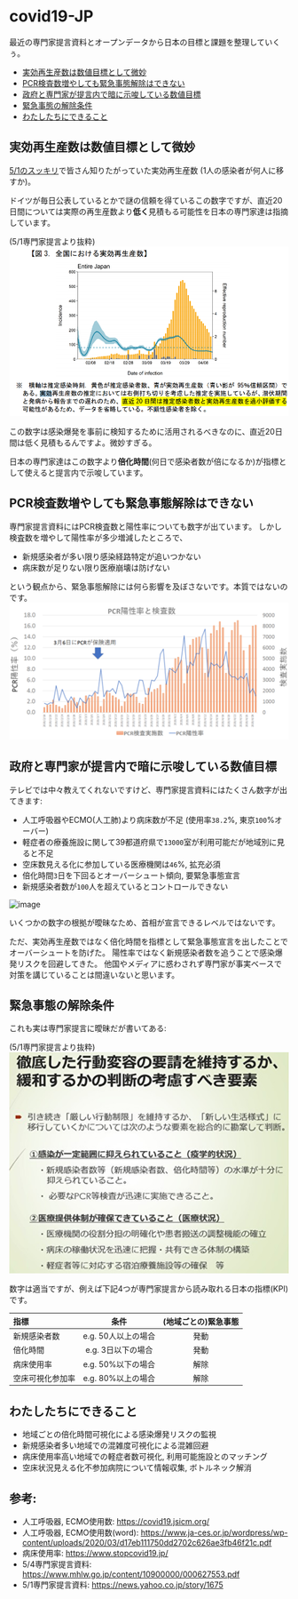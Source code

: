 # covid19-JP
最近の専門家提言資料とオープンデータから日本の目標と課題を整理していくぅ。
* [実効再生産数は数値目標として微妙](#実効再生産数は数値目標として微妙)
* [PCR検査数増やしても緊急事態解除はできない](#PCR検査数増やしても緊急事態解除はできない)
* [政府と専門家が提言内で暗に示唆している数値目標](#政府と専門家が提言内で暗に示唆している数値目標)
* [緊急事態の解除条件](#緊急事態の解除条件)
* [わたしたちにできること](#わたしたちにできること)

## 実効再生産数は数値目標として微妙
[5/1のスッキリ](https://www.j-cast.com/tv/2020/05/01385311.html?p=all)で皆さん知りたがっていた実効再生産数 (1人の感染者が何人に移すか)。

ドイツが毎日公表しているとかで謎の信頼を得ているこの数字ですが、直近20日間については実際の再生産数より**低く**見積もる可能性を日本の専門家達は指摘しています。

(5/1専門家提言より抜粋)
![](./img/実効再生産数.png)


この数字は感染爆発を事前に検知するために活用されるべきなのに、直近20日間は低く見積もるんですよ。微妙すぎる。

日本の専門家達はこの数字より**倍化時間**(何日で感染者数が倍になるか)が指標として使えると提言内で示唆しています。

## PCR検査数増やしても緊急事態解除はできない
専門家提言資料にはPCR検査数と陽性率についても数字が出ています。
しかし検査数を増やして陽性率が多少増減したところで、
* 新規感染者が多い限り感染経路特定が追いつかない
* 病床数が足りない限り医療崩壊は防げない

という観点から、緊急事態解除には何ら影響を及ぼさないです。本質ではないのです。
![](./img/PCR陽性率.png)


## 政府と専門家が提言内で暗に示唆している数値目標
テレビでは中々教えてくれないですけど、専門家提言資料にはたくさん数字が出てきます:
* 人工呼吸器やECMO(人工肺)より病床数が不足 (使用率`38.2`%, 東京`100`%オーバー)
* 軽症者の療養施設に関して39都道府県で`13000`室が利用可能だが地域別に見ると不足
* 空床数見える化に参加している医療機関は`46`%, 拡充必須
* 倍化時間`3`日を下回るとオーバーシュート傾向, 要緊急事態宣言
* 新規感染者数が`100`人を超えているとコントロールできない

![image](https://user-images.githubusercontent.com/10651438/81037460-cf984180-8edd-11ea-8287-78174a26322c.png)

いくつかの数字の根拠が曖昧なため、首相が宣言できるレベルではないです。

ただ、実効再生産数ではなく倍化時間を指標として緊急事態宣言を出したことでオーバーシュートを防げた。
陽性率ではなく新規感染者数を追うことで感染爆発リスクを回避してきた。
他国やメディアに惑わされず専門家が事実ベースで対策を講じていることは間違いないと思います。

## 緊急事態の解除条件
これも実は専門家提言に曖昧だが書いてある:

(5/1専門家提言より抜粋)
![](./img/解除条件.png)

数字は適当ですが、例えば下記4つが専門家提言から読み取れる日本の指標(KPI)です。

| 指標 | 条件 | (地域ごとの)緊急事態 |
| :--- | :---: | :---: |
| 新規感染者数 | e.g. 50人以上の場合 | 発動 |
| 倍化時間 | e.g. 3日以下の場合 | 発動 |
| 病床使用率 | e.g. 50%以下の場合 |解除  |
| 空床可視化参加率 | e.g. 80%以上の場合 | 解除 |


## わたしたちにできること
* 地域ごとの倍化時間可視化による感染爆発リスクの監視
* 新規感染者多い地域での混雑度可視化による混雑回避
* 病床使用率高い地域での軽症者数可視化, 利用可能施設とのマッチング
* 空床状況見える化不参加病院について情報収集, ボトルネック解消


## 参考:
* 人工呼吸器, ECMO使用数: https://covid19.jsicm.org/
* 人工呼吸器, ECMO使用数(word): https://www.ja-ces.or.jp/wordpress/wp-content/uploads/2020/03/d17eb111750dd2702c626ae3fb46f21c.pdf
* 病床使用率: https://www.stopcovid19.jp/
* 5/4専門家提言資料: https://www.mhlw.go.jp/content/10900000/000627553.pdf
* 5/1専門家提言資料: https://news.yahoo.co.jp/story/1675